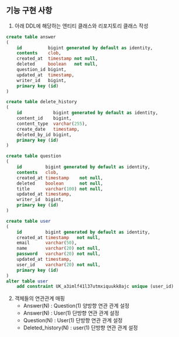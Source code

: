 ## 기능 구현 사항
1. 아래 DDL에 해당하는 엔티티 클래스와 리포지토리 클래스 작성
```sql
create table answer
(
    id          bigint generated by default as identity,
    contents    clob,
    created_at  timestamp not null,
    deleted     boolean   not null,
    question_id bigint,
    updated_at  timestamp,
    writer_id   bigint,
    primary key (id)
)
```

```sql
create table delete_history
(
    id            bigint generated by default as identity,
    content_id    bigint,
    content_type  varchar(255),
    create_date   timestamp,
    deleted_by_id bigint,
    primary key (id)
)
```

```sql
create table question
(
    id         bigint generated by default as identity,
    contents   clob,
    created_at timestamp    not null,
    deleted    boolean      not null,
    title      varchar(100) not null,
    updated_at timestamp,
    writer_id  bigint,
    primary key (id)
)
```

```sql
create table user
(
    id         bigint generated by default as identity,
    created_at timestamp   not null,
    email      varchar(50),
    name       varchar(20) not null,
    password   varchar(20) not null,
    updated_at timestamp,
    user_id    varchar(20) not null,
    primary key (id)
)
alter table user
    add constraint UK_a3imlf41l37utmxiquukk8ajc unique (user_id)
```
2. 객체들의 연관관계 매핑
    - Answer(N) : Question(1) 양방향 연관 관계 설정
    - Answer(N) : User(1) 단방향 연관 관계 설정
    - Question(N) : User(1) 단방향 연관 관계 설정
    - Deleted_history(N) : user(1) 단방향 연관 관계 설정